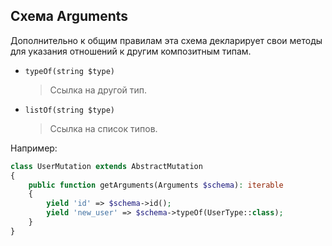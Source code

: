 ## Схема Arguments

Дополнительно к общим правилам эта схема декларирует 
свои методы для указания отношений к другим композитным типам.

- `typeOf(string $type)`
    > Ссылка на другой тип.
    
- `listOf(string $type)`
    > Ссылка на список типов.
    
Например:

```php
class UserMutation extends AbstractMutation
{
    public function getArguments(Arguments $schema): iterable
    {
        yield 'id' => $schema->id();
        yield 'new_user' => $schema->typeOf(UserType::class);
    }
}
```
